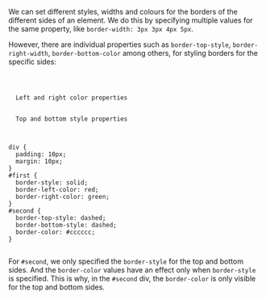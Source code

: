 We can set different styles,
widths and colours for the borders of
the different sides of an element.
We do this by specifying multiple values
for the same property, like
`border-width: 3px 3px 4px 5px`.

However, there are individual properties
such as `border-top-style`,
`border-right-width`, `border-bottom-color`
among others, for styling borders
for the specific sides:

<codeblock language="css" type="lesson">
<code>
<panel language="html">
<div id="first">
  Left and right color properties
</div>
<div id="second">
  Top and bottom style properties
</div>
</panel>
<panel language="css">
div {
  padding: 10px;
  margin: 10px;
}
#first {
  border-style: solid;
  border-left-color: red;
  border-right-color: green;
}
#second {
  border-top-style: dashed;
  border-bottom-style: dashed;
  border-color: #cccccc;
}
</panel>
</code>
</codeblock>

For `#second`, we only specified the `border-style` for
the top and bottom sides.
And
the `border-color` values
have an effect only when `border-style` is specified.
This is why, in the `#second` div, the
`border-color` is only visible for the top
and
bottom sides.

